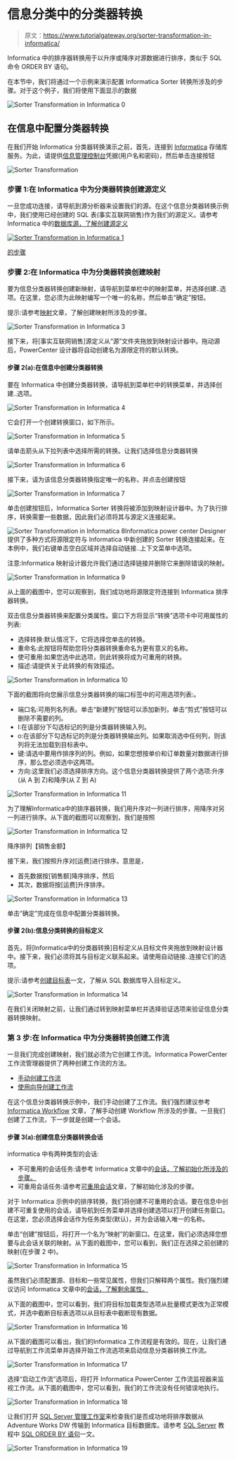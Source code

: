 # 信息分类中的分类器转换

> 原文：<https://www.tutorialgateway.org/sorter-transformation-in-informatica/>

Informatica 中的排序器转换用于以升序或降序对源数据进行排序，类似于 SQL 命令 ORDER BY 语句。

在本节中，我们将通过一个示例来演示配置 Informatica Sorter 转换所涉及的步骤。对于这个例子，我们将使用下面显示的数据

![Sorter Transformation in Informatica 0](img/38292ce5309171ee2e33a1efdeb0ab32.png)

## 在信息中配置分类器转换

在我们开始 Informatica 分类器转换演示之前，首先，连接到 [Informatica](https://www.tutorialgateway.org/informatica/) 存储库服务。为此，请提供[信息管理控制台](https://www.tutorialgateway.org/informatica-admin-console/)凭据(用户名和密码)，然后单击连接按钮

![Sorter Transformation](img/94f8d80d63361b2bfd960a0a92f0d45f.png)

### 步骤 1:在 Informatica 中为分类器转换创建源定义

一旦您成功连接，请导航到源分析器来设置我们的源。在这个信息分类器转换示例中，我们使用已经创建的 SQL 表(事实互联网销售)作为我们的源定义。请参考 Informatica 中的[数据库源，了解创建源定义](https://www.tutorialgateway.org/database-source-in-informatica/)

[![Sorter Transformation in Informatica 1](img/9eb1e9542e291e9b91f8d9c1d531be56.png)](https://www.tutorialgateway.org/database-source-in-informatica/)

[的步骤](https://www.tutorialgateway.org/database-source-in-informatica/)

### 步骤 2:在 Informatica 中为分类器转换创建映射

要为信息分类器转换创建新映射，请导航到菜单栏中的映射菜单，并选择创建..选项。在这里，您必须为此映射编写一个唯一的名称，然后单击“确定”按钮。

提示:请参考[映射](https://www.tutorialgateway.org/informatica-mapping/)文章，了解创建映射所涉及的步骤。

![Sorter Transformation in Informatica 3](img/5a2d8936a22ebd4ae6e6607e5d06c26f.png)

接下来，将[事实互联网销售]源定义从“源”文件夹拖放到映射设计器中。拖动源后，PowerCenter 设计器将自动创建名为源限定符的默认转换。

#### 步骤 2(a):在信息中创建分类器转换

要在 Informatica 中创建分类器转换，请导航到菜单栏中的转换菜单，并选择创建..选项。

![Sorter Transformation in Informatica 4](img/822f17cc44420bfd3e1045e19e62ebe5.png)

它会打开一个创建转换窗口，如下所示。

![Sorter Transformation in Informatica 5](img/19d2ebc7e2265285e89634db464916b9.png)

请单击箭头从下拉列表中选择所需的转换。让我们选择信息分类器转换

![Sorter Transformation in Informatica 6](img/c1ff70ae3a9754cb59fc44f9a3da1472.png)

接下来，请为该信息分类器转换指定唯一的名称，并点击创建按钮

![Sorter Transformation in Informatica 7](img/ef59b18898747f09411100aac3791d8f.png)

单击创建按钮后，Informatica Sorter 转换将被添加到映射设计器中。为了执行排序，转换需要一些数据，因此我们必须将其与源定义连接起来。

![Sorter Transformation in Informatica 8](img/e3ad1638ac372405ed9a4c62ad1c6d58.png)Informatica power center Designer 提供了多种方式将源限定符与 Informatica 中新创建的 Sorter 转换连接起来。在本例中，我们右键单击空白区域并选择自动链接..上下文菜单中选项。

注意:Informatica 映射设计器允许我们通过选择链接并删除它来删除错误的映射。

![Sorter Transformation in Informatica 9](img/c3f95c730c397da4a2685f64864523b2.png)

从上面的截图中，您可以观察到，我们成功地将源限定符连接到 Informatica 排序器转换。

双击信息分类器转换来配置分类属性。窗口下方将显示“转换”选项卡中可用属性的列表:

*   选择转换:默认情况下，它将选择您单击的转换。
*   重命名:此按钮将帮助您将分类器转换重命名为更有意义的名称。
*   使可重用:如果您选中此选项，则此转换将成为可重用的转换。
*   描述:请提供关于此转换的有效描述。

![Sorter Transformation in Informatica 10](img/29b59a54b8ea78c051e535c1d7a6904a.png)

下面的截图将向您展示信息分类器转换的端口标签中的可用选项列表:。

*   端口名:可用列名列表。单击“新建列”按钮可以添加新列，单击“剪式”按钮可以删除不需要的列。
*   I:在该部分下勾选标记的列是分类器转换输入列。
*   o:在该部分下勾选标记的列是分类器转换输出列。如果取消选中任何列，则该列将无法加载到目标表中。
*   键:请选中要用作排序列的列。例如，如果您想按单价和订单数量对数据进行排序，那么您必须选中这两项。
*   方向:这里我们必须选择排序方向。这个信息分类器转换提供了两个选项:升序(从 A 到 Z)和降序(从 Z 到 A)

![Sorter Transformation in Informatica 11](img/205ac3cd2b346f296fc7f97f37c33e88.png)

为了理解Informatica中的排序器转换，我们用升序对一列进行排序，用降序对另一列进行排序。从下面的截图可以观察到，我们是按照

![Sorter Transformation in Informatica 12](img/8aa6c186d3bae99314429bc3a45d3dae.png)

降序排列【销售金额】

接下来，我们按照升序对[运费]进行排序。意思是，

*   首先数据按[销售额]降序排序，然后
*   其次，数据将按[运费]升序排序。

![Sorter Transformation in Informatica 13](img/9e762c06e6f1a556c5a16df96116bb48.png)

单击“确定”完成在信息中配置分类器转换。

#### 步骤 2(b):信息分类转换的目标定义

首先，将[Informatica中的分类器转换]目标定义从目标文件夹拖放到映射设计器中。接下来，我们必须将其与目标定义联系起来。请使用自动链接..连接它们的选项。

提示:请参考[创建目标表](https://www.tutorialgateway.org/create-target-table-in-informatica/)一文，了解从 SQL 数据库导入目标定义。

![Sorter Transformation in Informatica 14](img/7f19ff93a54635c6532729370396ec12.png)

在我们关闭映射之前，让我们通过转到映射菜单栏并选择验证选项来验证信息分类器转换映射。

### 第 3 步:在 Informatica 中为分类器转换创建工作流

一旦我们完成创建映射，我们就必须为它创建工作流。Informatica PowerCenter 工作流管理器提供了两种创建工作流的方法。

*   [手动创建工作流](https://www.tutorialgateway.org/informatica-workflow/)
*   [使用向导创建工作流](https://www.tutorialgateway.org/informatica-workflow-using-wizard/)

在这个信息分类器转换示例中，我们手动创建了工作流。我们强烈建议参考 [Informatica Workflow](https://www.tutorialgateway.org/informatica-workflow/) 文章，了解手动创建 Workflow 所涉及的步骤。一旦我们创建了工作流，下一步就是创建一个会话。

#### 步骤 3(a):创建信息分类器转换会话

informatica 中有两种类型的会话:

*   不可重用的会话任务:请参考 Informatica 文章中的[会话，了解初始化所涉及的步骤。](https://www.tutorialgateway.org/session-in-informatica/)
*   可重用会话任务:请参考[可重用会话](https://www.tutorialgateway.org/reusable-session-in-informatica/)文章，了解初始化涉及的步骤。

对于 Informatica 示例中的排序转换，我们将创建不可重用的会话。要在信息中创建不可重复使用的会话，请导航到任务菜单并选择创建选项以打开创建任务窗口。在这里，您必须选择会话作为任务类型(默认)，并为会话输入唯一的名称。

单击“创建”按钮后，将打开一个名为“映射”的新窗口。在这里，我们必须选择您想要与此会话关联的映射。从下面的截图中，您可以看到，我们正在选择之前创建的映射(在步骤 2 中)。

![Sorter Transformation in Informatica 15](img/5e650f513d137f2bb7689b8983fa7f43.png)

虽然我们必须配置源、目标和一些常见属性，但我们只解释两个属性。我们强烈建议访问 Informatica 文章中的[会话，了解剩余属性。](https://www.tutorialgateway.org/session-in-informatica/)

从下面的截图中，您可以看到，我们将目标加载类型选项从批量模式更改为正常模式，并选中截断目标表选项以从目标表中截断现有数据。

![Sorter Transformation in Informatica 16](img/59e86b24b353003612030a5fd0d3fbf8.png)

从下面的截图可以看出，我们的Informatica 工作流程是有效的。现在，让我们通过导航到工作流菜单并选择开始工作流选项来启动信息分类器转换工作流。

![Sorter Transformation in Informatica 17](img/ae7321bf1318a65fb32a75bb7ad39dc4.png)

选择“启动工作流”选项后，将打开 Informatica PowerCenter 工作流监视器来监视工作流。从下面的截图中，您可以看到，我们的工作流没有任何错误地执行。

![Sorter Transformation in Informatica 18](img/c46d28d8d358b6aabf846fb92cfbd28d.png)

让我们打开 [SQL Server 管理工作室](https://www.tutorialgateway.org/sql/)来检查我们是否成功地将排序数据从 Adventure Works DW 传输到 Informatica 目标数据库。请参考 [SQL Server](https://www.tutorialgateway.org/sql/) 教程中 [SQL ORDER BY 语句](https://www.tutorialgateway.org/sql-order-by-clause/)一文。

![Sorter Transformation in Informatica 19](img/002be10dcfee2e1a65446e64d497b415.png)